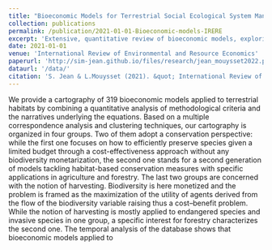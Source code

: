 ```yaml
---
title: "Bioeconomic Models for Terrestrial Social Ecological System Management : A review"
collection: publications
permalink: /publication/2021-01-01-Bioeconomic-models-IRERE
excerpt: 'Extensive, quantitative review of bioeconomic models, exploring methodological specifications'
date: 2021-01-01
venue: 'International Review of Environmental and Resource Economics'
paperurl: 'http://sim-jean.github.io/files/research/jean_mouysset2022.pdf'
dataurl: '/data/'
citation: 'S. Jean & L.Mouysset (2021). &quot; International Review of Environmental and Resource Economics.&quot; <i> International Review of Environmental and Resource Economics </i>.'
---
```


We provide a cartography of 319 bioeconomic models applied to terrestrial habitats by combining a quantitative analysis
of methodological criteria and the narratives underlying the equations. Based on a multiple correspondence analysis and clustering techniques, our cartography is organized in four groups. Two of them adopt a conservation perspective: while the first one focuses on how to efficiently preserve species given a limited budget through a cost-effectiveness approach without any biodiversity monetarization, the second one stands for a second generation of models tackling habitat-based conservation measures with specific applications in agriculture and forestry. The last two groups are concerned with the notion of harvesting. Biodiversity is here monetized and the problem is framed as the maximization of the utility of agents derived from the flow of the biodiversity variable raising thus a cost–benefit problem. While the notion of harvesting is mostly applied to endangered species and invasive species in one group, a specific interest for forestry characterizes the second one. The temporal analysis of the database shows that bioeconomic models applied to